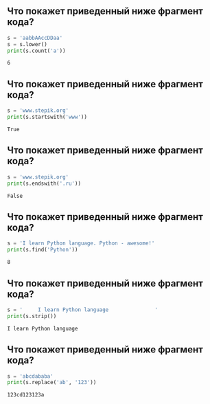 ## Что покажет приведенный ниже фрагмент кода?

```python
s = 'aabbAAccDDaa'
s = s.lower()
print(s.count('a'))
```

```
6
```

## Что покажет приведенный ниже фрагмент кода?

```python
s = 'www.stepik.org'
print(s.startswith('www'))
```

```
True
```

## Что покажет приведенный ниже фрагмент кода?

```python
s = 'www.stepik.org'
print(s.endswith('.ru'))
```

```
False
```

## Что покажет приведенный ниже фрагмент кода?

```python
s = 'I learn Python language. Python - awesome!'
print(s.find('Python'))
```

```
8
```

## Что покажет приведенный ниже фрагмент кода?

```python
s = '     I learn Python language               '
print(s.strip())
```

```
I learn Python language
```

## Что покажет приведенный ниже фрагмент кода?

```python
s = 'abcdababa'
print(s.replace('ab', '123'))
```

```
123cd123123a
```